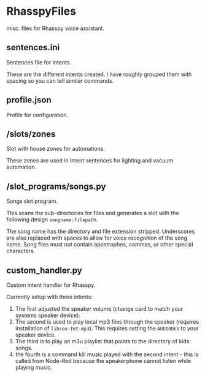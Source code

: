 # RhasspyFiles
misc. files for Rhasspy voice assistant.


## sentences.ini
Sentences file for intents.

These are the different intents created.  I have roughly grouped them with spacing so you can tell similar commands.

  
## profile.json
Profile for configuration.


## /slots/zones
Slot with house zones for automations.

These zones are used in intent sentences for lighting and vacuum automation.


## /slot_programs/songs.py
Songs slot program.

This scans the sub-directories for files and generates a slot with the following design `songname:filepath`.

The song name has the directory and file extension stripped.  Underscores are also replaced with spaces to allow for voice recognition of the song name.
Song files must not contain apostrophes, commas, or other special characters.


## custom_handler.py
Custom intent handler for Rhasspy.

Currently setup with three intents:
  1) The first adjusted the speaker volume (change card to match your systems speaker device).
  2) The second is used to play local mp3 files through the speaker (requires installation of `libsox-fmt-mp3`).  This requires setting the `AUDIODEV` to your speaker device.
  3) The third is to play an m3u playlist that points to the directory of kids songs.
  4) the fourth is a command kill music played with the second intent - this is called from Node-Red because the speakerphone cannot listen while playing music.
